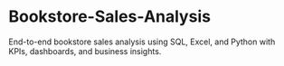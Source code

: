 # Bookstore-Sales-Analysis
End-to-end bookstore sales analysis using SQL, Excel, and Python with KPIs, dashboards, and business insights.
